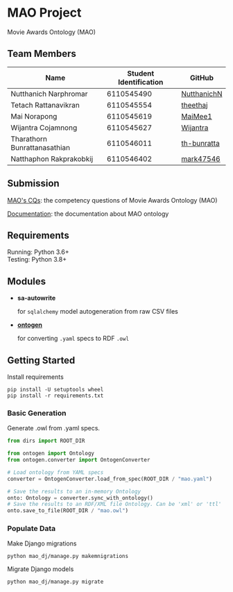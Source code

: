 # MAO Project

Movie Awards Ontology (MAO)

## Team Members

| Name                   | Student Identification   | GitHub                                        |
|------------------------|--------------------------|-----------------------------------------------|
| Nutthanich Narphromar  | 6110545490               | [NutthanichN](https://github.com/NutthanichN) |
| Tetach Rattanavikran   | 6110545554               | [theethaj](https://github.com/theethaj)       |
| Mai Norapong  | 6110545619               | [MaiMee1](https://github.com/MaiMee1)       |
| Wijantra Cojamnong     | 6110545627               | [Wijantra](https://github.com/Wijantra)       |
| Tharathorn Bunrattanasathian   | 6110546011               | [th-bunratta](https://github.com/th-bunratta)       |
| Natthaphon Rakprakobkij     | 6110546402               | [mark47546](https://github.com/mark47546)       |

## Submission
[MAO's CQs](https://docs.google.com/document/d/1fCCBBOLLUXRpFNAixN0ijBHhyUXKfc0Geao4H-j9m3k/edit?usp=sharing): the competency questions of Movie Awards Ontology (MAO)

[Documentation](https://github.com/th-bunratta/MovieAwardOntologyMAO/blob/master/mao.md): the documentation about MAO ontology


## Requirements

Running: Python 3.6+  
Testing: Python 3.8+

## Modules

- **sa-autowrite**

   for `sqlalchemy` model autogeneration from raw CSV files
- [**ontogen**](ontogen/README.md)
   
   for converting `.yaml` specs to RDF `.owl`

## Getting Started

Install requirements

```shell script
pip install -U setuptools wheel
pip install -r requirements.txt
```

### Basic Generation
    
Generate .owl from .yaml specs. 

```python
from dirs import ROOT_DIR

from ontogen import Ontology
from ontogen.converter import OntogenConverter

# Load ontology from YAML specs
converter = OntogenConverter.load_from_spec(ROOT_DIR / "mao.yaml")

# Save the results to an in-memory Ontology
onto: Ontology = converter.sync_with_ontology()
# Save the results to an RDF/XML file Ontology. Can be 'xml' or 'ttl'
onto.save_to_file(ROOT_DIR / "mao.owl")
```

### Populate Data

Make Django migrations

```shell script
python mao_dj/manage.py makemnigrations
```

Migrate Django models

```shell script
python mao_dj/manage.py migrate
```
